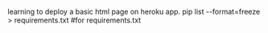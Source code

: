 learning to deploy a basic html page on heroku app.
pip list --format=freeze > requirements.txt  #for requirements.txt
